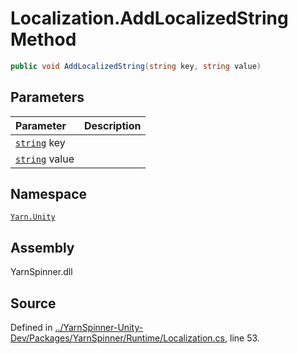 # Localization.AddLocalizedString Method


```csharp
public void AddLocalizedString(string key, string value)
```

## Parameters
|Parameter|Description|
|:---|:---|
|[`string`](https://docs.microsoft.com/dotnet/api/System.String) key||
|[`string`](https://docs.microsoft.com/dotnet/api/System.String) value||


## Namespace
[`Yarn.Unity`](/api/csharp/yarn.unity/README.md)

## Assembly
YarnSpinner.dll

## Source
Defined in [../YarnSpinner-Unity-Dev/Packages/YarnSpinner/Runtime/Localization.cs](https://github.com/YarnSpinnerTool/YarnSpinner-Unity//blob/develop/Runtime/Localization.cs#L53), line 53.
